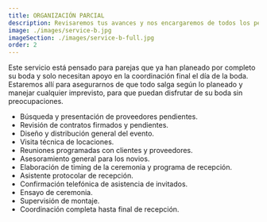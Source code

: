 ```yaml
---
title: ORGANIZACIÓN PARCIAL
description: Revisaremos tus avances y nos encargaremos de todos los pendientes
image: ./images/service-b.jpg
imageSection: ./images/service-b-full.jpg
order: 2
---
```


Este servicio está pensado para parejas que ya han planeado por completo su boda y solo necesitan apoyo en la coordinación final el día de la boda. Estaremos allí para asegurarnos de que todo salga según lo planeado y manejar cualquier imprevisto, para que puedan disfrutar de su boda sin preocupaciones.

<!--modal-->

- Búsqueda y presentación de proveedores pendientes.
- Revisión de contratos firmados y pendientes.
- Diseño y distribución general del evento.
- Visita técnica de locaciones.
- Reuniones programadas con clientes y proveedores.
- Asesoramiento general  para los novios.
- Elaboración de timing de la ceremonia y programa de recepción.
- Asistente protocolar de recepción.
- Confirmación telefónica de asistencia de invitados.
- Ensayo de ceremonia.
- Supervisión de montaje.
- Coordinación completa hasta final de recepción.
